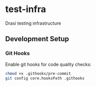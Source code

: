 # test-infra
Drasi testing infrastructure

## Development Setup

### Git Hooks
Enable git hooks for code quality checks:

```bash
chmod +x .githooks/pre-commit
git config core.hooksPath .githooks
```
